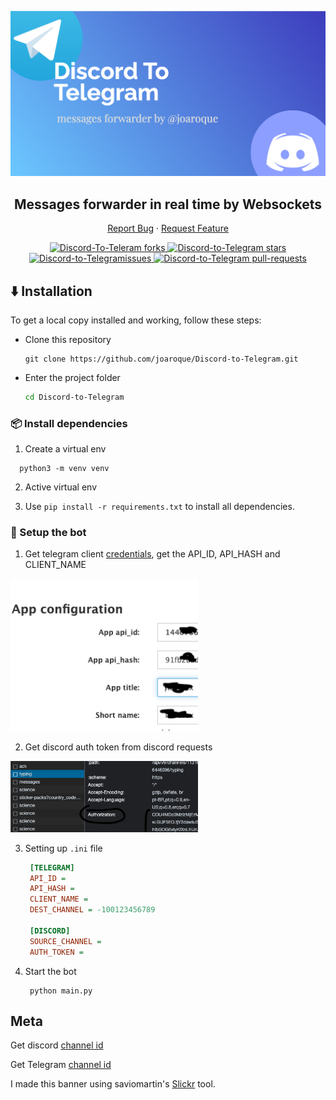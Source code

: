 <p align="center">
  <a href="https://github.com/joaroque/Discord-to-Telegram">
    <img alt="Discord-to-Telegram banner" src="screenshots/banner.png" width="630" />
  </a>
</p>
<h2 align="center">Messages forwarder in real time by Websockets</h2>
<p align="center">
    <a href="https://github.com/joaroque/Discord-to-Telegram/issues">Report Bug</a>
    ·
    <a href="https://github.com/joaroque/Discord-to-Telegram/issues">Request Feature</a>
</p>
<p align="center">
  <a href="https://github.com/joaroque/Discord-to-Telegram/fork" target="blank">
    <img src="https://img.shields.io/github/forks/joaroque/Discord-to-Telegram?style=flat-square" alt="Discord-To-Teleram forks"/>
  </a>
  <a href="https://github.com/joaroque/Discord-to-Telegram/stargazers" target="blank">
    <img src="https://img.shields.io/github/stars/joaroque/Discord-to-Telegram?style=flat-square" alt="Discord-to-Telegram stars"/>
  </a>
  <a href="https://github.com/joaroque/Discord-to-Telegram/issues" target="blank">
    <img src="https://img.shields.io/github/issues/joaroque/Discord-to-Telegram?style=flat-square" alt="Discord-to-Telegramissues"/>
  </a>
  <a href="https://github.com/joaroque/Discord-to-Telegram/pulls" target="blank">
    <img src="https://img.shields.io/github/issues-pr/joaroque/Discord-to-Telegram?style=flat-square" alt="Discord-to-Telegram pull-requests"/>
  </a>
</p>

## :arrow_down: Installation

To get a local copy installed and working, follow these steps:

- Clone this repository

  ```console
  git clone https://github.com/joaroque/Discord-to-Telegram.git
  ```

- Enter the project folder

  ```sh
  cd Discord-to-Telegram
  ```

### 📦 Install dependencies

1. Create a virtual env

  ```shell
    python3 -m venv venv
  ```

2. Active virtual env

3. Use `pip install -r requirements.txt` to install all dependencies.

### 🚀 Setup the bot

1. Get telegram client [credentials](https://my.telegram.org/auth), get the API_ID, API_HASH and CLIENT_NAME
<img alt="Discord-to-Telegram banner" src="screenshots/telegram_apps.png" width="300" />



2. Get discord auth token from discord requests
<img alt="Discord-to-Telegram banner" src="screenshots/discord_auth_token.png" width="300" />

3. Setting up `.ini` file

   ```ini
    [TELEGRAM]
    API_ID =
    API_HASH =
    CLIENT_NAME =
    DEST_CHANNEL = -100123456789

    [DISCORD]
    SOURCE_CHANNEL =
    AUTH_TOKEN =

   ```

4. Start the bot

   ```shell
    python main.py
   ```

## Meta
Get discord [channel id](https://support.discord.com/hc/en-us/articles/206346498-Where-can-I-find-my-User-Server-Message-ID-)

Get Telegram [channel id](https://neliosoftware.com/content/help/how-do-i-get-the-channel-id-in-telegram/)

I made this banner using saviomartin's [Slickr](https://slickr.vercel.app/) tool.
